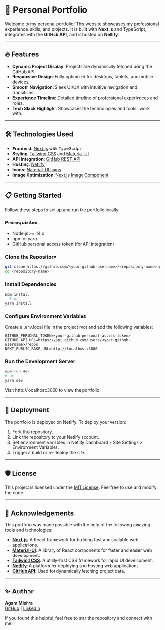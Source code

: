 # 🌟 Personal Portfolio

Welcome to my personal portfolio! This website showcases my professional experience, skills, and projects. It is built with **Next.js** and TypeScript, integrates with the **GitHub API**, and is hosted on **Netlify**.

---

## 🔥 Features

- **Dynamic Project Display**: Projects are dynamically fetched using the GitHub API.
- **Responsive Design**: Fully optimized for desktops, tablets, and mobile devices.
- **Smooth Navigation**: Sleek UI/UX with intuitive navigation and transitions.
- **Experience Timeline**: Detailed timeline of professional experiences and roles.
- **Tech Stack Highlight**: Showcases the technologies and tools I work with.

---

## 🛠️ Technologies Used

- **Frontend**: [Next.js](https://nextjs.org/) with TypeScript
- **Styling**: [Tailwind CSS](https://tailwindcss.com/) and [Material-UI](https://mui.com/)
- **API Integration**: [GitHub REST API](https://docs.github.com/en/rest)
- **Hosting**: [Netlify](https://www.netlify.com/)
- **Icons**: [Material-UI Icons](https://mui.com/components/material-icons/)
- **Image Optimization**: [Next.js Image Component](https://nextjs.org/docs/basic-features/image-optimization)

---

## 📋 Getting Started

Follow these steps to set up and run the portfolio locally:

### Prerequisites

- Node.js >= 14.x
- npm or yarn
- GitHub personal access token (for API integration)

### Clone the Repository

```bash
git clone https://github.com/<your-github-username>/<repository-name>.git
cd <repository-name>
```

### Install Dependencies
```bash
npm install
  # or
yarn install
```

### Configure Environment Variables
Create a .env.local file in the project root and add the following variables:

```env
GITHUB_PERSONAL_TOKEN=<your-github-personal-access-token>
GITHUB_API_URL=https://api.github.com/users/<your-github-username>/repos
NEXT_PUBLIC_BASE_URL=http://localhost:3000
```
### Run the Development Server
```bash
npm run dev
# or
yarn dev
```
Visit http://localhost:3000 to view the portfolio.

---

## 🚀 Deployment
The portfolio is deployed on Netlify. To deploy your version:
1. Fork this repository.
2. Link the repository to your Netlify account.
3. Set environment variables in Netlify Dashboard > Site Settings > Environment Variables.
4. Trigger a build or re-deploy the site.

---

## 🛡️ License
This project is licensed under the [MIT License](https://opensource.org/licenses/MIT). Feel free to use and modify the code.

---

## 🙌 Acknowledgements
This portfolio was made possible with the help of the following amazing tools and technologies:

- **[Next.js](https://nextjs.org/)**: A React framework for building fast and scalable web applications.
- **[Material-UI](https://mui.com/)**: A library of React components for faster and easier web development.
- **[Tailwind CSS](https://tailwindcss.com/)**: A utility-first CSS framework for rapid UI development.
- **[Netlify](https://www.netlify.com/)**: A platform for deploying and hosting web applications.
- **[GitHub API](https://docs.github.com/en/rest)**: Used for dynamically fetching project data.

---

## ✨ Author

**Agam Mishra**  
[GitHub](https://github.com/agammishra) | [LinkedIn](https://www.linkedin.com/in/agammishra)

If you found this helpful, feel free to star the repository and connect with me!

